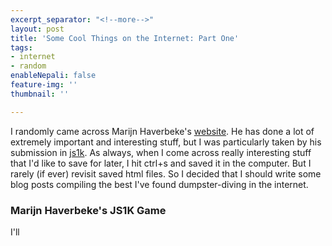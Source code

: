 ```yaml
---
excerpt_separator: "<!--more-->"
layout: post
title: 'Some Cool Things on the Internet: Part One'
tags:
- internet
- random
enableNepali: false
feature-img: ''
thumbnail: ''

---
```

I randomly came across Marijn Haverbeke's [website](https://marijnhaverbeke.nl/ "Marijn's Website"). He has done a lot of extremely important and interesting stuff, but I was particularly taken by his submission in [js1k](https://js1k.com "js1k code golfing"). As always, when I come across really interesting stuff that I'd like to save for later, I hit ctrl+s and saved it in the computer. But I rarely (if ever) revisit saved html files. So I decided that I should write some blog posts compiling the best I've found dumpster-diving in the internet.

<!--more-->

### Marijn Haverbeke's JS1K Game

I'll 